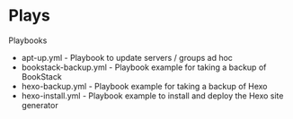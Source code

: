 # Plays

Playbooks
 - apt-up.yml - Playbook to update servers / groups ad hoc
 - bookstack-backup.yml - Playbook example for taking a backup of BookStack 
 - hexo-backup.yml - Playbook example for taking a backup of Hexo 
 - hexo-install.yml - Playbook example to install and deploy the Hexo site generator

